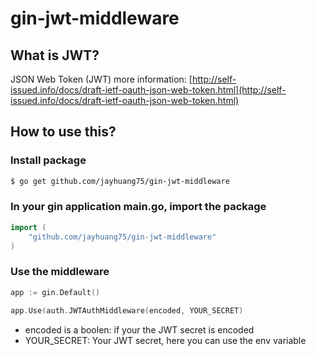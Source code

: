 # gin-jwt-middleware

## What is JWT?
JSON Web Token (JWT) more information: 
[http://self-issued.info/docs/draft-ietf-oauth-json-web-token.html](http://self-issued.info/docs/draft-ietf-oauth-json-web-token.html)

## How to use this?
### Install package
```bash
$ go get github.com/jayhuang75/gin-jwt-middleware
```

### In your gin application main.go, import the package
```go
import (
    "github.com/jayhuang75/gin-jwt-middleware"
)
```

### Use the middleware
```go
app := gin.Default()

app.Use(auth.JWTAuthMiddleware(encoded, YOUR_SECRET)
```

- encoded is a boolen: if your the JWT secret is encoded
- YOUR_SECRET: Your JWT secret, here you can use the env variable
